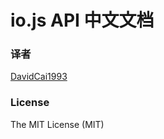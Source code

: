 # io.js API 中文文档

### 译者

[DavidCai1993](https://github.com/DavidCai1993)

### License
The MIT License (MIT)
